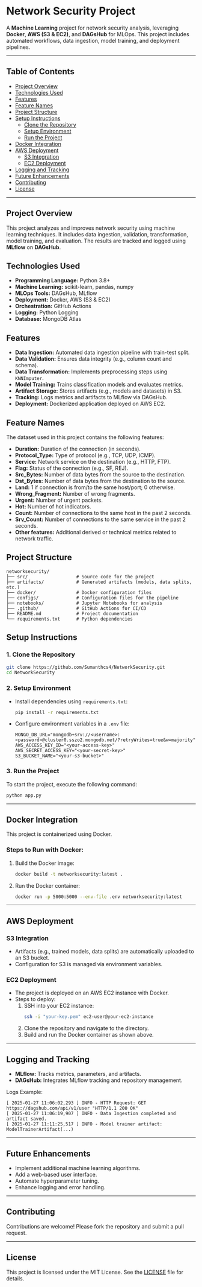 # Network Security Project

A **Machine Learning** project for network security analysis, leveraging **Docker**, **AWS (S3 & EC2)**, and **DAGsHub** for MLOps. This project includes automated workflows, data ingestion, model training, and deployment pipelines.

---

## Table of Contents
- [Project Overview](#project-overview)
- [Technologies Used](#technologies-used)
- [Features](#features)
- [Feature Names](#feature-names)
- [Project Structure](#project-structure)
- [Setup Instructions](#setup-instructions)
  - [Clone the Repository](#1-clone-the-repository)
  - [Setup Environment](#2-setup-environment)
  - [Run the Project](#3-run-the-project)
- [Docker Integration](#docker-integration)
- [AWS Deployment](#aws-deployment)
  - [S3 Integration](#s3-integration)
  - [EC2 Deployment](#ec2-deployment)
- [Logging and Tracking](#logging-and-tracking)
- [Future Enhancements](#future-enhancements)
- [Contributing](#contributing)
- [License](#license)

---

## Project Overview
This project analyzes and improves network security using machine learning techniques. It includes data ingestion, validation, transformation, model training, and evaluation. The results are tracked and logged using **MLflow** on **DAGsHub**.

## Technologies Used
- **Programming Language:** Python 3.8+
- **Machine Learning:** scikit-learn, pandas, numpy
- **MLOps Tools:** DAGsHub, MLflow
- **Deployment:** Docker, AWS (S3 & EC2)
- **Orchestration:** GitHub Actions
- **Logging:** Python Logging
- **Database:** MongoDB Atlas

## Features
- **Data Ingestion:** Automated data ingestion pipeline with train-test split.
- **Data Validation:** Ensures data integrity (e.g., column count and schema).
- **Data Transformation:** Implements preprocessing steps using `KNNImputer`.
- **Model Training:** Trains classification models and evaluates metrics.
- **Artifact Storage:** Stores artifacts (e.g., models and datasets) in S3.
- **Tracking:** Logs metrics and artifacts to MLflow via DAGsHub.
- **Deployment:** Dockerized application deployed on AWS EC2.

## Feature Names
The dataset used in this project contains the following features:
- **Duration:** Duration of the connection (in seconds).
- **Protocol_Type:** Type of protocol (e.g., TCP, UDP, ICMP).
- **Service:** Network service on the destination (e.g., HTTP, FTP).
- **Flag:** Status of the connection (e.g., SF, REJ).
- **Src_Bytes:** Number of data bytes from the source to the destination.
- **Dst_Bytes:** Number of data bytes from the destination to the source.
- **Land:** 1 if connection is from/to the same host/port; 0 otherwise.
- **Wrong_Fragment:** Number of wrong fragments.
- **Urgent:** Number of urgent packets.
- **Hot:** Number of hot indicators.
- **Count:** Number of connections to the same host in the past 2 seconds.
- **Srv_Count:** Number of connections to the same service in the past 2 seconds.
- **Other features:** Additional derived or technical metrics related to network traffic.

## Project Structure
```
networksecurity/
├── src/                  # Source code for the project
├── artifacts/            # Generated artifacts (models, data splits, etc.)
├── docker/               # Docker configuration files
├── configs/              # Configuration files for the pipeline
├── notebooks/            # Jupyter Notebooks for analysis
├── .github/              # GitHub Actions for CI/CD
├── README.md             # Project documentation
└── requirements.txt      # Python dependencies
```

## Setup Instructions

### 1. Clone the Repository
```bash
git clone https://github.com/Sumanthcs4/NetworkSecurity.git
cd NetworkSecurity
```

### 2. Setup Environment
- Install dependencies using `requirements.txt`:
  ```bash
  pip install -r requirements.txt
  ```
- Configure environment variables in a `.env` file:
  ```env
  MONGO_DB_URL="mongodb+srv://<username>:<password>@cluster0.sszo2.mongodb.net/?retryWrites=true&w=majority"
  AWS_ACCESS_KEY_ID="<your-access-key>"
  AWS_SECRET_ACCESS_KEY="<your-secret-key>"
  S3_BUCKET_NAME="<your-s3-bucket>"
  ```

### 3. Run the Project
To start the project, execute the following command:
```bash
python app.py
```

---

## Docker Integration
This project is containerized using Docker.

### Steps to Run with Docker:
1. Build the Docker image:
   ```bash
   docker build -t networksecurity:latest .
   ```
2. Run the Docker container:
   ```bash
   docker run -p 5000:5000 --env-file .env networksecurity:latest
   ```

---

## AWS Deployment

### S3 Integration
- Artifacts (e.g., trained models, data splits) are automatically uploaded to an S3 bucket.
- Configuration for S3 is managed via environment variables.

### EC2 Deployment
- The project is deployed on an AWS EC2 instance with Docker.
- Steps to deploy:
  1. SSH into your EC2 instance:
     ```bash
     ssh -i "your-key.pem" ec2-user@your-ec2-instance
     ```
  2. Clone the repository and navigate to the directory.
  3. Build and run the Docker container as shown above.

---

## Logging and Tracking
- **MLflow:** Tracks metrics, parameters, and artifacts.
- **DAGsHub:** Integrates MLflow tracking and repository management.

Logs Example:
```
[ 2025-01-27 11:06:02,293 ] INFO - HTTP Request: GET https://dagshub.com/api/v1/user "HTTP/1.1 200 OK"
[ 2025-01-27 11:06:19,907 ] INFO - Data Ingestion completed and artifact saved.
[ 2025-01-27 11:11:25,517 ] INFO - Model trainer artifact: ModelTrainerArtifact(...)
```

---

## Future Enhancements
- Implement additional machine learning algorithms.
- Add a web-based user interface.
- Automate hyperparameter tuning.
- Enhance logging and error handling.

---

## Contributing
Contributions are welcome! Please fork the repository and submit a pull request.

---

## License
This project is licensed under the MIT License. See the [LICENSE](LICENSE) file for details.


